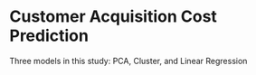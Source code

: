 # Customer Acquisition Cost Prediction 
 Three models in this study: PCA, Cluster, and Linear Regression
